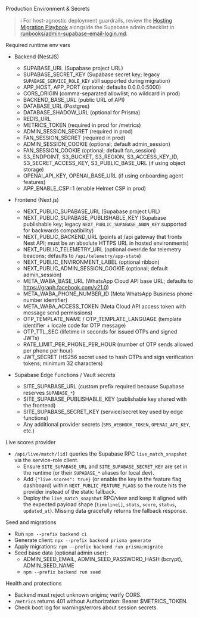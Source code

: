 Production Environment & Secrets

> ℹ️ For host-agnostic deployment guardrails, review the
> [Hosting Migration Playbook](hosting-migration.md) alongside the Supabase
> admin checklist in
> [runbooks/admin-supabase-email-login.md](runbooks/admin-supabase-email-login.md).

Required runtime env vars

- Backend (NestJS)
  - SUPABASE_URL (Supabase project URL)
  - SUPABASE_SECRET_KEY (Supabase secret key; legacy `SUPABASE_SERVICE_ROLE_KEY` still supported during migration)
  - APP_HOST, APP_PORT (optional; defaults 0.0.0.0:5000)
  - CORS_ORIGIN (comma-separated allowlist; no wildcard in prod)
  - BACKEND_BASE_URL (public URL of API)
  - DATABASE_URL (Postgres)
  - DATABASE_SHADOW_URL (optional for Prisma)
  - REDIS_URL
  - METRICS_TOKEN (required in prod for /metrics)
  - ADMIN_SESSION_SECRET (required in prod)
  - FAN_SESSION_SECRET (required in prod)
  - ADMIN_SESSION_COOKIE (optional; default admin_session)
  - FAN_SESSION_COOKIE (optional; default fan_session)
  - S3_ENDPOINT, S3_BUCKET, S3_REGION, S3_ACCESS_KEY_ID, S3_SECRET_ACCESS_KEY, S3_PUBLIC_BASE_URL (if using object storage)
  - OPENAI_API_KEY, OPENAI_BASE_URL (if using onboarding agent features)
  - APP_ENABLE_CSP=1 (enable Helmet CSP in prod)

- Frontend (Next.js)
  - NEXT_PUBLIC_SUPABASE_URL (Supabase project URL)
  - NEXT_PUBLIC_SUPABASE_PUBLISHABLE_KEY (Supabase publishable key; legacy `NEXT_PUBLIC_SUPABASE_ANON_KEY` supported for backwards compatibility)
  - NEXT_PUBLIC_BACKEND_URL (points at /api gateway that fronts Nest API; must be an absolute HTTPS URL in hosted environments)
  - NEXT_PUBLIC_TELEMETRY_URL (optional override for telemetry beacons; defaults to `/api/telemetry/app-state`)
  - NEXT_PUBLIC_ENVIRONMENT_LABEL (optional ribbon)
  - NEXT_PUBLIC_ADMIN_SESSION_COOKIE (optional; default admin_session)
  - META_WABA_BASE_URL (WhatsApp Cloud API base URL; defaults to https://graph.facebook.com/v21.0)
  - META_WABA_PHONE_NUMBER_ID (Meta WhatsApp Business phone number identifier)
  - META_WABA_ACCESS_TOKEN (Meta Cloud API access token with message send permissions)
  - OTP_TEMPLATE_NAME / OTP_TEMPLATE_LANGUAGE (template identifier + locale code for OTP message)
  - OTP_TTL_SEC (lifetime in seconds for issued OTPs and signed JWTs)
  - RATE_LIMIT_PER_PHONE_PER_HOUR (number of OTP sends allowed per phone per hour)
  - JWT_SECRET (HS256 secret used to hash OTPs and sign verification tokens; minimum 32 characters)

- Supabase Edge Functions / Vault secrets
  - SITE_SUPABASE_URL (custom prefix required because Supabase reserves `SUPABASE_*`)
  - SITE_SUPABASE_PUBLISHABLE_KEY (publishable key shared with the frontend)
  - SITE_SUPABASE_SECRET_KEY (service/secret key used by edge functions)
  - Any additional provider secrets (`SMS_WEBHOOK_TOKEN`, `OPENAI_API_KEY`, etc.)

Live scores provider

- `/api/live/match/[id]` queries the Supabase RPC `live_match_snapshot` via the service-role client.
  - Ensure `SITE_SUPABASE_URL` and `SITE_SUPABASE_SECRET_KEY` are set in the runtime (or their `SUPABASE_*` aliases for local dev).
  - Add `{"live.scores": true}` (or enable the key in the feature flag dashboard) within `NEXT_PUBLIC_FEATURE_FLAGS` so the route hits the provider instead of the static fallback.
  - Deploy the `live_match_snapshot` RPC/view and keep it aligned with the expected payload shape (`timeline[]`, `stats`, `score`, `status`, `updated_at`). Missing data gracefully returns the fallback response.

Seed and migrations

- Run `npm --prefix backend ci`
- Generate client: `npx --prefix backend prisma generate`
- Apply migrations: `npm --prefix backend run prisma:migrate`
- Seed base data (optional admin user):
  - ADMIN_SEED_EMAIL, ADMIN_SEED_PASSWORD_HASH (bcrypt), ADMIN_SEED_NAME
  - `npm --prefix backend run seed`

Health and protections

- Backend must reject unknown origins; verify CORS.
- `/metrics` returns 401 without Authorization: Bearer $METRICS_TOKEN.
- Check boot log for warnings/errors about session secrets.
